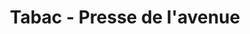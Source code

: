 ---
title: "Tabac - Presse de l'avenue"
url: /pougues-les-eaux/tabac-presse-de-lavenue/
shop: tabac
---